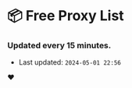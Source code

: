 # :package: Free Proxy List
### Updated every 15 minutes.

- Last updated: `2024-05-01 22:56`

:heart:
